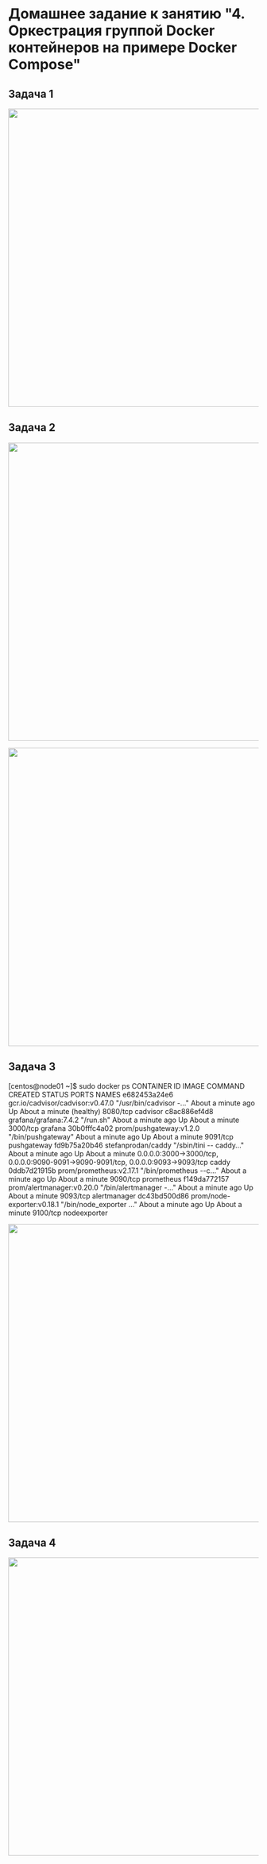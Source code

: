 # Домашнее задание к занятию "4. Оркестрация группой Docker контейнеров на примере Docker Compose"

## Задача 1

<p align="center">
  <img width="1200" height="600" src="/root/virt-homeworks/image/1.JPG">
</p>

## Задача 2

<p align="center">
  <img width="1200" height="600" src="/root/virt-homeworks/image/2.JPG">
</p>

<p align="center">
  <img width="1200" height="600" src="/root/virt-homeworks/image/22.JPG">
</p>


## Задача 3
[centos@node01 ~]$ sudo docker ps
CONTAINER ID   IMAGE                              COMMAND                  CREATED              STATUS                        PORTS                                                                              NAMES
e682453a24e6   gcr.io/cadvisor/cadvisor:v0.47.0   "/usr/bin/cadvisor -…"   About a minute ago   Up About a minute (healthy)   8080/tcp                                                                           cadvisor
c8ac886ef4d8   grafana/grafana:7.4.2              "/run.sh"                About a minute ago   Up About a minute             3000/tcp                                                                           grafana
30b0fffc4a02   prom/pushgateway:v1.2.0            "/bin/pushgateway"       About a minute ago   Up About a minute             9091/tcp                                                                           pushgateway
fd9b75a20b46   stefanprodan/caddy                 "/sbin/tini -- caddy…"   About a minute ago   Up About a minute             0.0.0.0:3000->3000/tcp, 0.0.0.0:9090-9091->9090-9091/tcp, 0.0.0.0:9093->9093/tcp   caddy
0ddb7d21915b   prom/prometheus:v2.17.1            "/bin/prometheus --c…"   About a minute ago   Up About a minute             9090/tcp                                                                           prometheus
f149da772157   prom/alertmanager:v0.20.0          "/bin/alertmanager -…"   About a minute ago   Up About a minute             9093/tcp                                                                           alertmanager
dc43bd500d86   prom/node-exporter:v0.18.1         "/bin/node_exporter …"   About a minute ago   Up About a minute             9100/tcp                                                                           nodeexporter

<p align="center">
  <img width="1200" height="600" src="/root/virt-homeworks/image/3.JPG">
</p>


## Задача 4
<p align="center">
  <img width="1200" height="600" src="/root/virt-homeworks/image/4.JPG">
</p>

